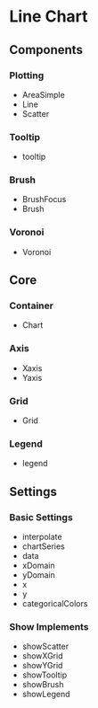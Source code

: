 # Line Chart

## Components

### Plotting

- AreaSimple
- Line
- Scatter

### Tooltip

- tooltip

### Brush

- BrushFocus
- Brush

### Voronoi

- Voronoi

## Core

### Container

- Chart

### Axis

- Xaxis
- Yaxis

### Grid

- Grid

### Legend

- legend


## Settings

### Basic Settings

- interpolate
- chartSeries
- data
- xDomain
- yDomain
- x
- y
- categoricalColors


### Show Implements

- showScatter
- showXGrid
- showYGrid
- showTooltip
- showBrush
- showLegend
